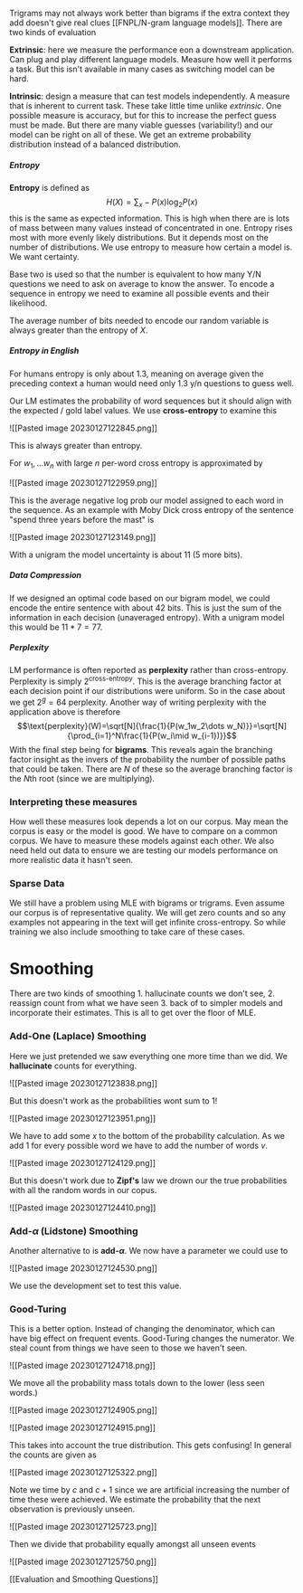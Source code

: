 Trigrams may not always work better than bigrams if the extra context they add doesn't give real clues [[FNPL/N-gram language models]]. There are two kinds of evaluation

**Extrinsic**: here we measure the performance eon a downstream application. Can plug and play different language models. Measure how well it performs a task. But this isn't available in many cases as switching model can be hard.

**Intrinsic**: design a measure that can test models independently. A measure that is inherent to current task. These take little time unlike *extrinsic*. One possible measure is accuracy, but for this to increase the perfect guess must be made. But there are many viable guesses (variability!) and our model can be right on all of these. We get an extreme probability distribution instead of a balanced distribution.

##### Entropy
**Entropy** is defined as $$H(X)=\sum_x-P(x)\log_2P(x)$$this is the same as expected information. This is high when there are is lots of mass between many values instead of concentrated in one. Entropy rises most with more evenly likely distributions. But it depends most on the number of distributions. We use entropy to measure how certain a model is. We want certainty.

Base two is used so that the number is equivalent to how many Y/N questions we need to ask on average to know the answer. To encode a sequence in entropy we need to examine all possible events and their likelihood.

The average number of bits needed to encode our random variable is always greater than the entropy of $X$.

##### Entropy in English
For humans entropy is only about 1.3, meaning on average given the preceding context a human would need only 1.3 y/n questions to guess well.

Our LM estimates the probability of word sequences but it should align with the expected / gold label values. We use **cross-entropy** to examine this 

![[Pasted image 20230127122845.png]]

This is always greater than entropy.

For $w_1,...w_n$ with large $n$ per-word cross entropy is approximated by

![[Pasted image 20230127122959.png]]

This is the average negative log prob our model assigned to each word in the sequence. As an example with Moby Dick cross entropy of the sentence "spend three years before the mast" is

![[Pasted image 20230127123149.png]]

With a unigram the model uncertainty is about 11 (5 more bits).

##### Data Compression
If we designed an optimal code based on our bigram model, we could encode the entire sentence with about $42$ bits. This is just the sum of the information in each decision (unaveraged entropy). With a unigram model this would be $11*7=77$.

##### Perplexity
LM performance is often reported as **perplexity** rather than cross-entropy. Perplexity is simply $2^{\text{cross-entropy}}$. This is the average branching factor at each decision point if our distributions were uniform. So in the case about we get $2^g=64$ perplexity. Another way of writing perplexity with the application above is therefore $$\text{perplexity}(W)=\sqrt[N]{\frac{1}{P(w_1w_2\dots w_N)}}=\sqrt[N]{\prod_{i=1}^N\frac{1}{P(w_i\mid w_{i-1})}}$$With the final step being for **bigrams**. This reveals again the branching factor insight as the invers of the probability the number of possible paths that could be taken. There are $N$ of these so the average branching factor is the $N$th root (since we are multiplying).

### Interpreting these measures
How well these measures look depends a lot on our corpus. May mean the corpus is easy or the model is good. We have to compare on a common corpus. We have to measure these models against each other. We also need held out data to ensure we are testing our models performance on more realistic data it hasn't seen.

### Sparse Data
We still have a problem using MLE with bigrams or trigrams. Even assume our corpus is of representative quality. We will get zero counts and so any examples not appearing in the text will get infinite cross-entropy. So while training we also include smoothing to take care of these cases.

# Smoothing
There are two kinds of smoothing 1. hallucinate counts we don't see, 2. reassign count from what we have seen 3. back of to simpler models and incorporate their estimates. This is all to get over the floor of MLE.

### Add-One (Laplace) Smoothing
Here we just pretended we saw everything one more time than we did. We **hallucinate** counts for everything.

![[Pasted image 20230127123838.png]]

But this doesn't work as the probabilities wont sum to 1!

![[Pasted image 20230127123951.png]]

We have to add some $x$ to the bottom of the probability calculation. As we add 1 for every possible word we have to add the number of words $v$.

![[Pasted image 20230127124129.png]]

But this doesn't work due to **Zipf's** law we drown our the true probabilities with all the random words in our copus.

![[Pasted image 20230127124410.png]]

### Add-$\alpha$ (Lidstone) Smoothing
Another alternative to is **add-$\alpha$**. We now have a parameter we could use to

![[Pasted image 20230127124530.png]]

We use the development set to test this value.

### Good-Turing
This is a better option. Instead of changing the denominator, which can have big effect on frequent events. Good-Turing changes the numerator. We steal count from things we have seen to those we haven't seen.

![[Pasted image 20230127124718.png]]

We move all the probability mass totals down to the lower (less seen words.)

![[Pasted image 20230127124905.png]]

![[Pasted image 20230127124915.png]]

This takes into account the true distribution. This gets confusing! In general the  counts are given as

![[Pasted image 20230127125322.png]]

Note we time by $c$ and $c+1$ since we are artificial increasing the number of time these were achieved. We estimate the probability that the next observation is previously unseen.

![[Pasted image 20230127125723.png]]

Then we divide that probability equally amongst all unseen events

![[Pasted image 20230127125750.png]]

[[Evaluation and Smoothing Questions]]